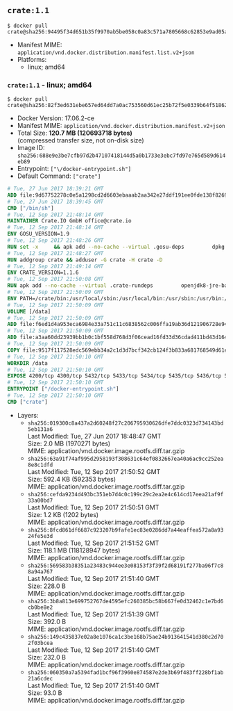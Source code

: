## `crate:1.1`

```console
$ docker pull crate@sha256:94495f34d651b35f9970ab5be058c0a83c571a7805668c62853e9ad05ac035f4
```

-	Manifest MIME: `application/vnd.docker.distribution.manifest.list.v2+json`
-	Platforms:
	-	linux; amd64

### `crate:1.1` - linux; amd64

```console
$ docker pull crate@sha256:82f3ed631ebe657ed64dd7a0ac753560d61ec25b72f5e0339b64f518627b92df
```

-	Docker Version: 17.06.2-ce
-	Manifest MIME: `application/vnd.docker.distribution.manifest.v2+json`
-	Total Size: **120.7 MB (120693718 bytes)**  
	(compressed transfer size, not on-disk size)
-	Image ID: `sha256:688e9e3be7cfb97d2b47107418144d5a0b1733e3ebc7fd97e765d589d614eb89`
-	Entrypoint: `["\/docker-entrypoint.sh"]`
-	Default Command: `["crate"]`

```dockerfile
# Tue, 27 Jun 2017 18:39:21 GMT
ADD file:9d67752278c0e5a1298cd2d6603ebaaab2aa342e27ddf191ee0fde138f82698c in / 
# Tue, 27 Jun 2017 18:39:45 GMT
CMD ["/bin/sh"]
# Tue, 12 Sep 2017 21:48:14 GMT
MAINTAINER Crate.IO GmbH office@crate.io
# Tue, 12 Sep 2017 21:48:14 GMT
ENV GOSU_VERSION=1.9
# Tue, 12 Sep 2017 21:48:26 GMT
RUN set -x     && apk add --no-cache --virtual .gosu-deps         dpkg         gnupg         curl     && export ARCH=$(echo $(dpkg --print-architecture) | cut -d"-" -f3)     && curl -o /usr/local/bin/gosu -fSL "https://github.com/tianon/gosu/releases/download/$GOSU_VERSION/gosu-$ARCH"     && curl -o /usr/local/bin/gosu.asc -fSL "https://github.com/tianon/gosu/releases/download/$GOSU_VERSION/gosu-$ARCH.asc"     && export GNUPGHOME="$(mktemp -d)"     && gpg --keyserver ha.pool.sks-keyservers.net --recv-keys B42F6819007F00F88E364FD4036A9C25BF357DD4     && gpg --batch --verify /usr/local/bin/gosu.asc /usr/local/bin/gosu     && rm -r "$GNUPGHOME" /usr/local/bin/gosu.asc     && chmod +x /usr/local/bin/gosu     && gosu nobody true     && apk del .gosu-deps
# Tue, 12 Sep 2017 21:48:27 GMT
RUN addgroup crate && adduser -G crate -H crate -D
# Tue, 12 Sep 2017 21:49:14 GMT
ENV CRATE_VERSION=1.1.6
# Tue, 12 Sep 2017 21:50:08 GMT
RUN apk add --no-cache --virtual .crate-rundeps         openjdk8-jre-base         python3         openssl         sigar     && apk add --no-cache --virtual .build-deps         curl         gnupg         tar     && curl -fSL -O https://cdn.crate.io/downloads/releases/crate-$CRATE_VERSION.tar.gz     && curl -fSL -O https://cdn.crate.io/downloads/releases/crate-$CRATE_VERSION.tar.gz.asc     && export GNUPGHOME="$(mktemp -d)"     && gpg --keyserver ha.pool.sks-keyservers.net --recv-keys 90C23FC6585BC0717F8FBFC37FAAE51A06F6EAEB     && gpg --batch --verify crate-$CRATE_VERSION.tar.gz.asc crate-$CRATE_VERSION.tar.gz     && rm -r "$GNUPGHOME" crate-$CRATE_VERSION.tar.gz.asc     && mkdir /crate     && tar -xf crate-$CRATE_VERSION.tar.gz -C /crate --strip-components=1     && rm crate-$CRATE_VERSION.tar.gz     && ln -s /usr/bin/python3 /usr/bin/python     && rm /crate/plugins/sigar/lib/libsigar-amd64-linux.so     && apk del .build-deps
# Tue, 12 Sep 2017 21:50:09 GMT
ENV PATH=/crate/bin:/usr/local/sbin:/usr/local/bin:/usr/sbin:/usr/bin:/sbin:/bin
# Tue, 12 Sep 2017 21:50:09 GMT
VOLUME [/data]
# Tue, 12 Sep 2017 21:50:09 GMT
ADD file:f6ed1d4a953eca6984e33a751c11c6838562c006ffa19ab36d121906728e94db in /crate/config/crate.yml 
# Tue, 12 Sep 2017 21:50:09 GMT
ADD file:a3aa60dd23939bb1b0c1bf558d768d3f06cead16fd33d36cdad411bd43d16448 in /crate/config/logging.yml 
# Tue, 12 Sep 2017 21:50:09 GMT
COPY file:9517f117528edc569ebb34a2c1d3d7bcf342cb124f3b833a681768549d61ebfb in / 
# Tue, 12 Sep 2017 21:50:10 GMT
WORKDIR /data
# Tue, 12 Sep 2017 21:50:10 GMT
EXPOSE 4200/tcp 4300/tcp 5432/tcp 5433/tcp 5434/tcp 5435/tcp 5436/tcp 5437/tcp 5438/tcp 5439/tcp 5440/tcp 5441/tcp 5442/tcp 5443/tcp 5444/tcp 5445/tcp 5446/tcp 5447/tcp 5448/tcp 5449/tcp 5450/tcp 5451/tcp 5452/tcp 5453/tcp 5454/tcp 5455/tcp 5456/tcp 5457/tcp 5458/tcp 5459/tcp 5460/tcp 5461/tcp 5462/tcp 5463/tcp 5464/tcp 5465/tcp 5466/tcp 5467/tcp 5468/tcp 5469/tcp 5470/tcp 5471/tcp 5472/tcp 5473/tcp 5474/tcp 5475/tcp 5476/tcp 5477/tcp 5478/tcp 5479/tcp 5480/tcp 5481/tcp 5482/tcp 5483/tcp 5484/tcp 5485/tcp 5486/tcp 5487/tcp 5488/tcp 5489/tcp 5490/tcp 5491/tcp 5492/tcp 5493/tcp 5494/tcp 5495/tcp 5496/tcp 5497/tcp 5498/tcp 5499/tcp 5500/tcp 5501/tcp 5502/tcp 5503/tcp 5504/tcp 5505/tcp 5506/tcp 5507/tcp 5508/tcp 5509/tcp 5510/tcp 5511/tcp 5512/tcp 5513/tcp 5514/tcp 5515/tcp 5516/tcp 5517/tcp 5518/tcp 5519/tcp 5520/tcp 5521/tcp 5522/tcp 5523/tcp 5524/tcp 5525/tcp 5526/tcp 5527/tcp 5528/tcp 5529/tcp 5530/tcp 5531/tcp 5532/tcp
# Tue, 12 Sep 2017 21:50:10 GMT
ENTRYPOINT ["/docker-entrypoint.sh"]
# Tue, 12 Sep 2017 21:50:10 GMT
CMD ["crate"]
```

-	Layers:
	-	`sha256:019300c8a437a2d60248f27c206795930626dfe7ddc0323d734143bd5eb131a6`  
		Last Modified: Tue, 27 Jun 2017 18:48:47 GMT  
		Size: 2.0 MB (1970271 bytes)  
		MIME: application/vnd.docker.image.rootfs.diff.tar.gzip
	-	`sha256:63a91f74af995d2958193f308631c64ef0832667ea40a6ac9cc252ea8e8c1dfd`  
		Last Modified: Tue, 12 Sep 2017 21:50:52 GMT  
		Size: 592.4 KB (592353 bytes)  
		MIME: application/vnd.docker.image.rootfs.diff.tar.gzip
	-	`sha256:cefda9234d493bc351eb7d4c0c199c29c2ea2e4c614cd17eea21af9f33a00bd7`  
		Last Modified: Tue, 12 Sep 2017 21:50:51 GMT  
		Size: 1.2 KB (1202 bytes)  
		MIME: application/vnd.docker.image.rootfs.diff.tar.gzip
	-	`sha256:8fcd861df6687c923207b9fafe1ec83e0286dd7a44eaffea572a8a9324fe5e3d`  
		Last Modified: Tue, 12 Sep 2017 21:51:52 GMT  
		Size: 118.1 MB (118128947 bytes)  
		MIME: application/vnd.docker.image.rootfs.diff.tar.gzip
	-	`sha256:569583b38351a23483c944ee3e08153f3f39f2d68191f277ba96f7c88a94a767`  
		Last Modified: Tue, 12 Sep 2017 21:51:40 GMT  
		Size: 228.0 B  
		MIME: application/vnd.docker.image.rootfs.diff.tar.gzip
	-	`sha256:3b8a813e699752767de4595efc260385bc58b667fe0d32462c1e7bd6cb0be8e2`  
		Last Modified: Tue, 12 Sep 2017 21:51:39 GMT  
		Size: 392.0 B  
		MIME: application/vnd.docker.image.rootfs.diff.tar.gzip
	-	`sha256:149c435837e02a8e1076ca1c3be168b75ae24b913641541d380c2d702f03bcea`  
		Last Modified: Tue, 12 Sep 2017 21:51:40 GMT  
		Size: 232.0 B  
		MIME: application/vnd.docker.image.rootfs.diff.tar.gzip
	-	`sha256:060350a7a5394fad1bcf96f3960e874587e2de3b69f483ff228bf1ab21a6cdec`  
		Last Modified: Tue, 12 Sep 2017 21:51:40 GMT  
		Size: 93.0 B  
		MIME: application/vnd.docker.image.rootfs.diff.tar.gzip
